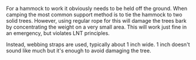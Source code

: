 For a hammock to work it obviously needs to be held off the ground. When camping the most common support method is to tie the hammock to two solid trees. However, using regular rope for this will damage the trees bark by concentrating the weight on a very small area. This will work just fine in an emergency, but violates LNT principles.

Instead, webbing straps are used, typically about 1 inch wide. 1 inch doesn't sound like much but it's enough to avoid damaging the tree.

